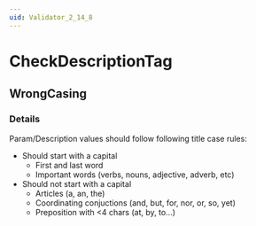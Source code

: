 ```yaml
---
uid: Validator_2_14_8
---
```


# CheckDescriptionTag

## WrongCasing

<!-- Description, Properties, ... sections are auto-generated. -->
<!-- REPLACE ME AUTO-GENERATION -->

### Details

Param/Description values should follow following title case rules:
- Should start with a capital
    - First and last word
    - Important words (verbs, nouns, adjective, adverb, etc)
- Should not start with a capital
    - Articles (a, an, the)
    - Coordinating conjuctions (and, but, for, nor, or, so, yet)
    - Preposition with <4 chars (at, by, to...)

<!-- Uncomment to add example code -->
<!--### Example code-->
